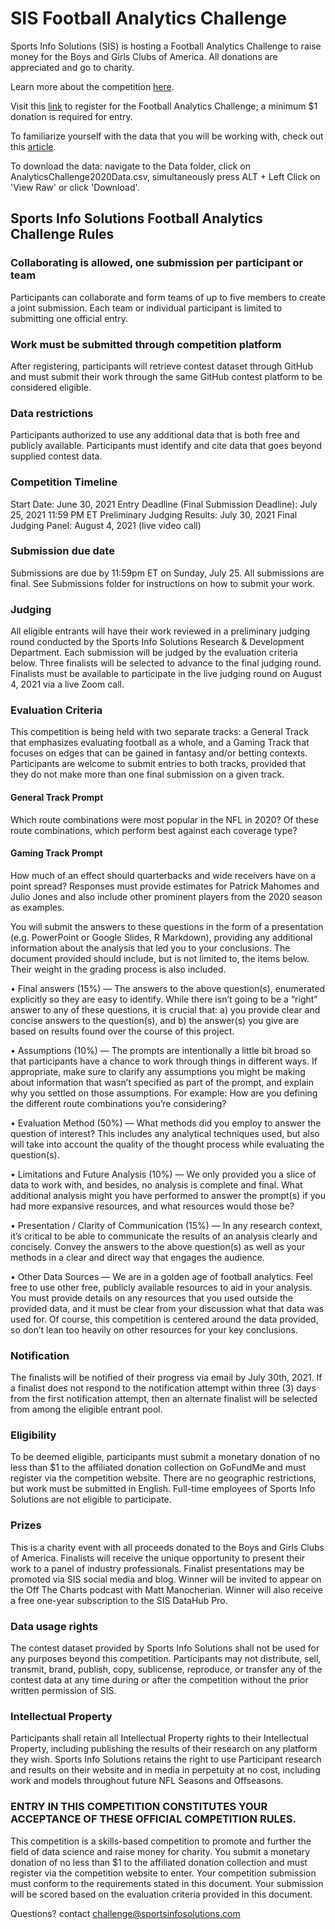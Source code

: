 # SIS Football Analytics Challenge

Sports Info Solutions (SIS) is hosting a Football Analytics Challenge to raise money for the Boys and Girls Clubs of America.  All donations are appreciated and go to charity.

Learn more about the competition [here](http://www.sportsinfosolutions.com/sports-info-solutions-to-host-football-analytics-challenge-to-raise-money-for-the-united-negro-college-fund/).

Visit this [link](https://docs.google.com/forms/d/e/1FAIpQLSf_dRn9aciVg35AMFHj3VgRt8N6v8RqjHV20XVuHsDf6GkzgQ/viewform) to register for the Football Analytics Challenge; a minimum $1 donation is required for entry.

To familiarize yourself with the data that you will be working with, check out this [article](https://sportsinfosolutionsblog.com/2020/06/24/a-quick-introduction-to-our-analytics-challenge-data-set/).

To download the data: navigate to the Data folder, click on AnalyticsChallenge2020Data.csv, simultaneously press ALT + Left Click on 'View Raw' or click 'Download'.

## Sports Info Solutions Football Analytics Challenge Rules
 
### Collaborating is allowed, one submission per participant or team
Participants can collaborate and form teams of up to five members to create a joint submission. Each team or individual participant is limited to submitting one official entry.
 
### Work must be submitted through competition platform
After registering, participants will retrieve contest dataset through GitHub and must submit their work through the same GitHub contest platform to be considered eligible.
 
### Data restrictions
Participants authorized to use any additional data that is both free and publicly available. Participants must identify and cite data that goes beyond supplied contest data.
 
### Competition Timeline
Start Date: June 30, 2021
Entry Deadline (Final Submission Deadline): July 25, 2021 11:59 PM ET
Preliminary Judging Results: July 30, 2021
Final Judging Panel: August 4, 2021 (live video call)
 
### Submission due date
Submissions are due by 11:59pm ET on Sunday, July 25. All submissions are final. See Submissions folder for instructions on how to submit your work.
 
### Judging
All eligible entrants will have their work reviewed in a preliminary judging round conducted by the Sports Info Solutions Research & Development Department. Each submission will be judged by the evaluation criteria below. Three finalists will be selected to advance to the final judging round. Finalists must be available to participate in the live judging round on August 4, 2021 via a live Zoom call.
 
### Evaluation Criteria
This competition is being held with two separate tracks: a General Track that emphasizes evaluating football as a whole, and a Gaming Track that focuses on edges that can be gained in fantasy and/or betting contexts. Participants are welcome to submit entries to both tracks, provided that they do not make more than one final submission on a given track.


#### General Track Prompt
Which route combinations were most popular in the NFL in 2020? Of these route combinations, which perform best against each coverage type?
 
#### Gaming Track Prompt
How much of an effect should quarterbacks and wide receivers have on a point spread? Responses must provide estimates for Patrick Mahomes and Julio Jones and also include other prominent players from the 2020 season as examples.

You will submit the answers to these questions in the form of a presentation (e.g. PowerPoint or Google Slides, R Markdown), providing any additional information about the analysis that led you to your conclusions. The document provided should include, but is not limited to, the items below. Their weight in the grading process is also included.

• Final answers (15%) — The answers to the above question(s), enumerated explicitly so they are easy to identify. While there isn’t going to be a “right” answer to any of these questions, it is crucial that: a) you provide clear and concise answers to the question(s), and b) the answer(s) you give are based on results found over the course of this project. 

• Assumptions (10%) — The prompts are intentionally a little bit broad so that participants have a chance to work through things in different ways. If appropriate, make sure to clarify any assumptions you might be making about information that wasn’t specified as part of the prompt, and explain why you settled on those assumptions. 
For example: How are you defining the different route combinations you’re considering?

• Evaluation Method (50%) — What methods did you employ to answer the question of interest? This includes any analytical techniques used, but also will take into account the quality of the thought process while evaluating the question(s). 

• Limitations and Future Analysis (10%) — We only provided you a slice of data to work with, and besides, no analysis is complete and final. What additional analysis might you have performed to answer the prompt(s) if you had more expansive resources, and what resources would those be?

• Presentation / Clarity of Communication (15%) — In any research context, it’s critical to be able to communicate the results of an analysis clearly and concisely. Convey the answers to the above question(s) as well as your methods in a clear and direct way that engages the audience.

• Other Data Sources — We are in a golden age of football analytics. Feel free to use other free, publicly available resources to aid in your analysis. You must provide details on any resources that you used outside the provided data, and it must be clear from your discussion what that data was used for. Of course, this competition is centered around the data provided, so don’t lean too heavily on other resources for your key conclusions.
 
### Notification
The finalists will be notified of their progress via email by July 30th, 2021. If a finalist does not respond to the notification attempt within three (3) days from the first notification attempt, then an alternate finalist will be selected from among the eligible entrant pool.
 
### Eligibility
To be deemed eligible, participants must submit a monetary donation of no less than $1 to the affiliated donation collection on GoFundMe and must register via the competition website. There are no geographic restrictions, but work must be submitted in English.
Full-time employees of Sports Info Solutions are not eligible to participate.
 
### Prizes
This is a charity event with all proceeds donated to the Boys and Girls Clubs of America. Finalists will receive the unique opportunity to present their work to a panel of industry professionals. Finalist presentations may be promoted via SIS social media and blog. Winner will be invited to appear on the Off The Charts podcast with Matt Manocherian. Winner will also receive a free one-year subscription to the SIS DataHub Pro.
 
### Data usage rights
The contest dataset provided by Sports Info Solutions shall not be used for any purposes beyond this competition. Participants may not distribute, sell, transmit, brand, publish, copy, sublicense, reproduce, or transfer any of the contest data at any time during or after the competition without the prior written permission of SIS.

### Intellectual Property
Participants shall retain all Intellectual Property rights to their Intellectual Property, including publishing the results of their research on any platform they wish. Sports Info Solutions retains the right to use Participant research and results on their website and in media in perpetuity at no cost, including work and models throughout future NFL Seasons and Offseasons.

 
### ENTRY IN THIS COMPETITION CONSTITUTES YOUR ACCEPTANCE OF THESE OFFICIAL COMPETITION RULES.
This competition is a skills-based competition to promote and further the field of data science and raise money for charity. You submit a monetary donation of no less than $1 to the affiliated donation collection and must register via the competition website to enter. Your competition submission must conform to the requirements stated in this document. Your submission will be scored based on the evaluation criteria provided in this document.

Questions? contact challenge@sportsinfosolutions.com
